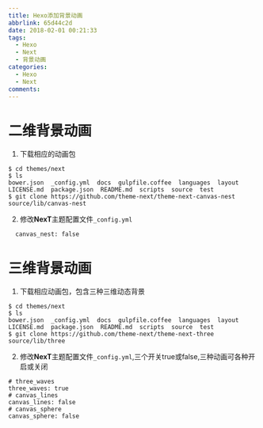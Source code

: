 ```yaml
---
title: Hexo添加背景动画
abbrlink: 65d44c2d
date: 2018-02-01 00:21:33
tags:
  - Hexo
  - Next
  - 背景动画
categories:
  - Hexo
  - Next
comments:
---
```


# 二维背景动画
1. 下载相应的动画包
```
$ cd themes/next
$ ls
bower.json  _config.yml  docs  gulpfile.coffee  languages  layout  LICENSE.md  package.json  README.md  scripts  source  test
$ git clone https://github.com/theme-next/theme-next-canvas-nest source/lib/canvas-nest

```
2. 修改**NexT**主题配置文件`_config.yml`
```
  canvas_nest: false
```

# 三维背景动画
  
  1. 下载相应动画包，包含三种三维动态背景
  ```
$ cd themes/next
$ ls
bower.json  _config.yml  docs  gulpfile.coffee  languages  layout  LICENSE.md  package.json  README.md  scripts  source  test
$ git clone https://github.com/theme-next/theme-next-three source/lib/three
  ```
  2. 修改**NexT**主题配置文件`_config.yml`,三个开关true或false,三种动画可各种开启或关闭

  ```
  # three_waves
  three_waves: true
  # canvas_lines
  canvas_lines: false
  # canvas_sphere
  canvas_sphere: false
  ```